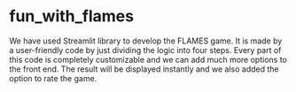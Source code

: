 # fun_with_flames

We have used Streamlit library to develop the FLAMES game. It is made by a user-friendly code by just dividing the logic into four steps. Every part of this code is completely customizable and we can add much more options to the front end. The result will be displayed instantly and we also added the option to rate the game.
